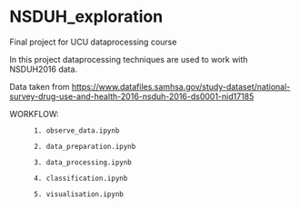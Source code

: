 # NSDUH_exploration
Final project for UCU dataprocessing course

In this project dataprocessing techniques are used to work with NSDUH2016 data.

Data taken from https://www.datafiles.samhsa.gov/study-dataset/national-survey-drug-use-and-health-2016-nsduh-2016-ds0001-nid17185

WORKFLOW: 

          1. observe_data.ipynb

          2. data_preparation.ipynb

          3. data_processing.ipynb

          4. classification.ipynb

          5. visualisation.ipynb
